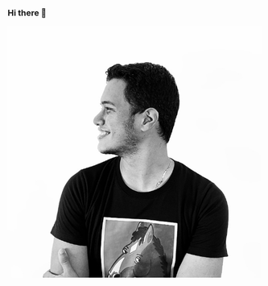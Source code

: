 ### Hi there 👋
<img src="https://github.com/manuelefe25/manuelefe25/blob/c293729947fd227b9284f7447665487790990381/manuel-quintero.png">
<!--
**manuelefe25/manuelefe25** is a ✨ _special_ ✨ repository because its `README.md` (this file) appears on your GitHub profile.

Here are some ideas to get you started:

- 🔭 I’m currently working on ...
- 🌱 I’m currently learning ...
- 👯 I’m looking to collaborate on ...
- 🤔 I’m looking for help with ...
- 💬 Ask me about ...
- 📫 How to reach me: ...
- 😄 Pronouns: ...
- ⚡ Fun fact: ...
-->
